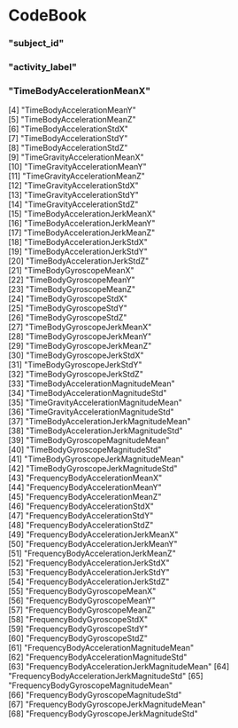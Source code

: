 # CodeBook

### "subject_id"                                
### "activity_label"                            
### "TimeBodyAccelerationMeanX"                 
 [4] "TimeBodyAccelerationMeanY"                 
 [5] "TimeBodyAccelerationMeanZ"                 
 [6] "TimeBodyAccelerationStdX"                  
 [7] "TimeBodyAccelerationStdY"                  
 [8] "TimeBodyAccelerationStdZ"                  
 [9] "TimeGravityAccelerationMeanX"              
[10] "TimeGravityAccelerationMeanY"              
[11] "TimeGravityAccelerationMeanZ"              
[12] "TimeGravityAccelerationStdX"               
[13] "TimeGravityAccelerationStdY"               
[14] "TimeGravityAccelerationStdZ"               
[15] "TimeBodyAccelerationJerkMeanX"             
[16] "TimeBodyAccelerationJerkMeanY"             
[17] "TimeBodyAccelerationJerkMeanZ"             
[18] "TimeBodyAccelerationJerkStdX"              
[19] "TimeBodyAccelerationJerkStdY"              
[20] "TimeBodyAccelerationJerkStdZ"              
[21] "TimeBodyGyroscopeMeanX"                    
[22] "TimeBodyGyroscopeMeanY"                    
[23] "TimeBodyGyroscopeMeanZ"                    
[24] "TimeBodyGyroscopeStdX"                     
[25] "TimeBodyGyroscopeStdY"                     
[26] "TimeBodyGyroscopeStdZ"                     
[27] "TimeBodyGyroscopeJerkMeanX"                
[28] "TimeBodyGyroscopeJerkMeanY"                
[29] "TimeBodyGyroscopeJerkMeanZ"                
[30] "TimeBodyGyroscopeJerkStdX"                 
[31] "TimeBodyGyroscopeJerkStdY"                 
[32] "TimeBodyGyroscopeJerkStdZ"                 
[33] "TimeBodyAccelerationMagnitudeMean"         
[34] "TimeBodyAccelerationMagnitudeStd"          
[35] "TimeGravityAccelerationMagnitudeMean"      
[36] "TimeGravityAccelerationMagnitudeStd"       
[37] "TimeBodyAccelerationJerkMagnitudeMean"     
[38] "TimeBodyAccelerationJerkMagnitudeStd"      
[39] "TimeBodyGyroscopeMagnitudeMean"            
[40] "TimeBodyGyroscopeMagnitudeStd"             
[41] "TimeBodyGyroscopeJerkMagnitudeMean"        
[42] "TimeBodyGyroscopeJerkMagnitudeStd"         
[43] "FrequencyBodyAccelerationMeanX"            
[44] "FrequencyBodyAccelerationMeanY"            
[45] "FrequencyBodyAccelerationMeanZ"            
[46] "FrequencyBodyAccelerationStdX"             
[47] "FrequencyBodyAccelerationStdY"             
[48] "FrequencyBodyAccelerationStdZ"             
[49] "FrequencyBodyAccelerationJerkMeanX"        
[50] "FrequencyBodyAccelerationJerkMeanY"        
[51] "FrequencyBodyAccelerationJerkMeanZ"        
[52] "FrequencyBodyAccelerationJerkStdX"         
[53] "FrequencyBodyAccelerationJerkStdY"         
[54] "FrequencyBodyAccelerationJerkStdZ"         
[55] "FrequencyBodyGyroscopeMeanX"               
[56] "FrequencyBodyGyroscopeMeanY"               
[57] "FrequencyBodyGyroscopeMeanZ"               
[58] "FrequencyBodyGyroscopeStdX"                
[59] "FrequencyBodyGyroscopeStdY"                
[60] "FrequencyBodyGyroscopeStdZ"                
[61] "FrequencyBodyAccelerationMagnitudeMean"    
[62] "FrequencyBodyAccelerationMagnitudeStd"     
[63] "FrequencyBodyAccelerationJerkMagnitudeMean"
[64] "FrequencyBodyAccelerationJerkMagnitudeStd" 
[65] "FrequencyBodyGyroscopeMagnitudeMean"       
[66] "FrequencyBodyGyroscopeMagnitudeStd"        
[67] "FrequencyBodyGyroscopeJerkMagnitudeMean"   
[68] "FrequencyBodyGyroscopeJerkMagnitudeStd"
